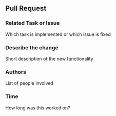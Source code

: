 ## Pull Request

### Related Task or Issue

Which task is implemented or which issue is fixed

### Describe the change

Short description of the new functionality

### Authors

List of people involved

### Time

How long was this worked on?
